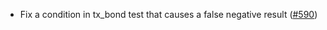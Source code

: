 - Fix a condition in tx_bond test that causes a false negative result
  ([#590](https://github.com/anoma/namada/pull/590))